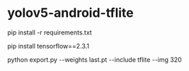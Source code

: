 # yolov5-android-tflite


pip install -r requirements.txt

pip install tensorflow==2.3.1

python export.py --weights last.pt --include tflite --img 320
